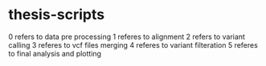 # thesis-scripts

0 refers to data pre processing
1 referes to alignment
2 refers to variant calling
3 referes to vcf files merging
4 referes to variant filteration
5 referes to final analysis and plotting
